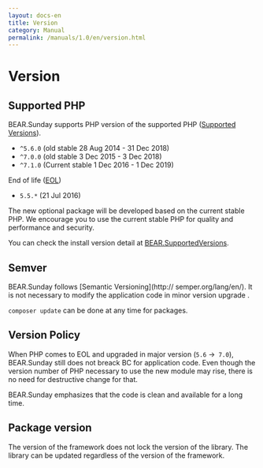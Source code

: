 ```yaml
---
layout: docs-en
title: Version
category: Manual
permalink: /manuals/1.0/en/version.html
---
```


# Version

## Supported PHP

BEAR.Sunday supports PHP version of the supported PHP ([Supported Versions](http://php.net/supported-versions.php)).

* `^5.6.0` (old stable 28 Aug 2014 - 31 Dec 2018)
* `^7.0.0` (old stable 3 Dec 2015 - 3 Dec 2018)
* `^7.1.0` (Current stable 1 Dec 2016 - 1 Dec 2019)

End of life ([EOL](http://php.net/eol.php))

* `5.5.*` (21 Jul 2016)

The new optional package will be developed based on the current stable PHP. We encourage you to use the current stable PHP for quality and performance and security.

You can check the install version detail at [BEAR.SupportedVersions](https://travis-ci.org/bearsunday/BEAR.SupportedVersions).

## Semver

BEAR.Sunday follows [Semantic Versioning](http://
semper.org/lang/en/). It is not necessary to modify the application code in minor version upgrade .

`composer update` can be done at any time for packages.

## Version Policy

When PHP comes to EOL and upgraded in major version (`5.6` →` 7.0`), BEAR.Sunday still does not breack BC for application code. Even though the version number of PHP necessary to use the new module may rise, there is no need for destructive change for that.


BEAR.Sunday emphasizes that the code is clean and available for a long time.

## Package version

The version of the framework does not lock the version of the library. The library can be updated regardless of the version of the framework.
